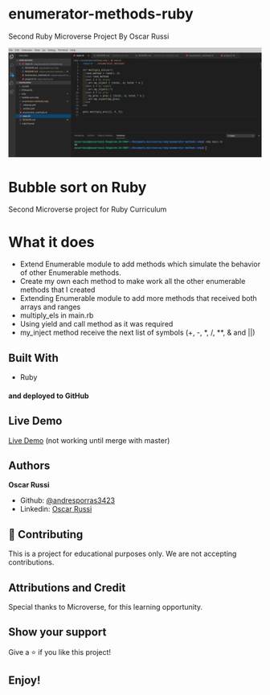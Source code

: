 # enumerator-methods-ruby

Second Ruby Microverse Project By Oscar Russi

![screenshot](./screenshot.png)

# Bubble sort on Ruby 

Second Microverse project for Ruby Curriculum

# What it does

- Extend Enumerable module to add methods which simulate the behavior of other Enumerable methods. 
- Create my own each method to make work all the other enumerable methods that I created
- Extending Enumerable module to add more methods that received both arrays and ranges
- multiply_els in main.rb
- Using yield and call method as it was required
- my_inject method receive the next list of symbols (+, -, *, /, **, & and ||)

## Built With

- Ruby

#### and deployed to GitHub

## Live Demo

[Live Demo](https://repl.it/@yoxter3423/enumerator-methods-ruby) (not working until merge with master)

## Authors

**Oscar Russi**
- Github: [@andresporras3423](https://github.com/andresporras3423/)
- Linkedin: [Oscar Russi](https://www.linkedin.com/in/oscar-andr%C3%A9s-russi-porras-053236167/)

## 🤝 Contributing

This is a project for educational purposes only. We are not accepting contributions.

## Attributions and Credit

Special thanks to Microverse, for this learning opportunity. 

## Show your support

Give a ⭐️ if you like this project!

## Enjoy!
